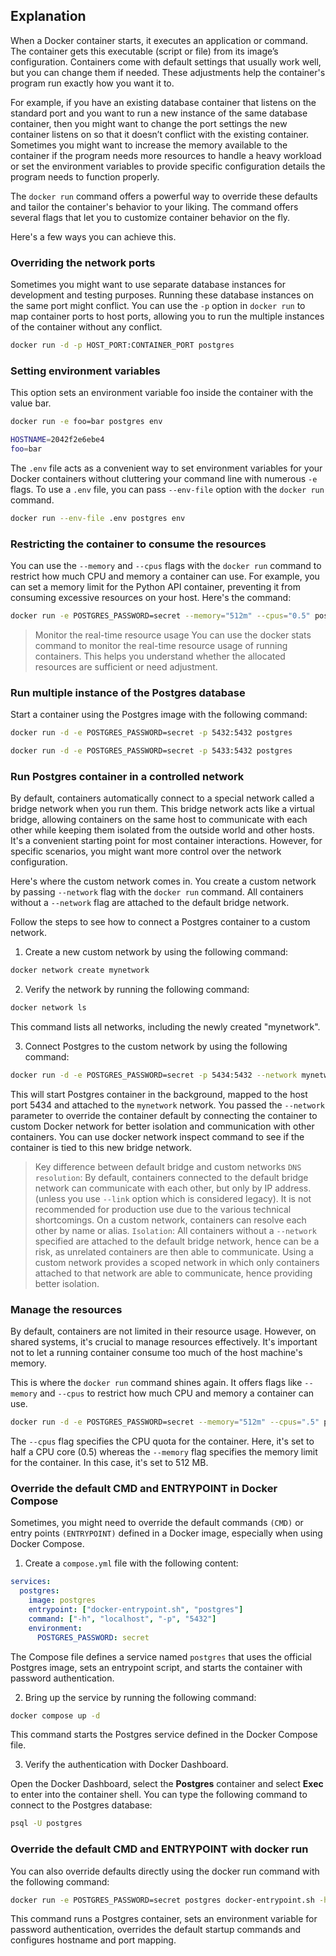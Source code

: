 ## Explanation
When a Docker container starts, it executes an application or command. The container gets this executable (script or file) from its image’s configuration. Containers come with default settings that usually work well, but you can change them if needed. These adjustments help the container's program run exactly how you want it to.

For example, if you have an existing database container that listens on the standard port and you want to run a new instance of the same database container, then you might want to change the port settings the new container listens on so that it doesn’t conflict with the existing container. Sometimes you might want to increase the memory available to the container if the program needs more resources to handle a heavy workload or set the environment variables to provide specific configuration details the program needs to function properly.

The `docker run` command offers a powerful way to override these defaults and tailor the container's behavior to your liking. The command offers several flags that let you to customize container behavior on the fly.

Here's a few ways you can achieve this.

### Overriding the network ports

Sometimes you might want to use separate database instances for development and testing purposes. Running these database instances on the same port might conflict. You can use the `-p` option in `docker run` to map container ports to host ports, allowing you to run the multiple instances of the container without any conflict.

```bash 
docker run -d -p HOST_PORT:CONTAINER_PORT postgres
```

### Setting environment variables
This option sets an environment variable foo inside the container with the value bar.

```bash 
docker run -e foo=bar postgres env

HOSTNAME=2042f2e6ebe4
foo=bar
```

The `.env` file acts as a convenient way to set environment variables for your Docker containers without cluttering your command line with numerous `-e` flags. To use a `.env` file, you can pass `--env-file` option with the `docker run` command.
```bash 
docker run --env-file .env postgres env
```


### Restricting the container to consume the resources
You can use the `--memory` and `--cpus` flags with the `docker run` command to restrict how much CPU and memory a container can use. For example, you can set a memory limit for the Python API container, preventing it from consuming excessive resources on your host. Here's the command:

```bash 
docker run -e POSTGRES_PASSWORD=secret --memory="512m" --cpus="0.5" postgres
```

> Monitor the real-time resource usage
You can use the docker stats command to monitor the real-time resource usage of running containers. This helps you understand whether the allocated resources are sufficient or need adjustment.


### Run multiple instance of the Postgres database

Start a container using the Postgres image with the following command:
```bash 
docker run -d -e POSTGRES_PASSWORD=secret -p 5432:5432 postgres

docker run -d -e POSTGRES_PASSWORD=secret -p 5433:5432 postgres
```

### Run Postgres container in a controlled network

By default, containers automatically connect to a special network called a bridge network when you run them. This bridge network acts like a virtual bridge, allowing containers on the same host to communicate with each other while keeping them isolated from the outside world and other hosts. It's a convenient starting point for most container interactions. However, for specific scenarios, you might want more control over the network configuration.

Here's where the custom network comes in. You create a custom network by passing `--network` flag with the `docker run` command. All containers without a `--network` flag are attached to the default bridge network.

Follow the steps to see how to connect a Postgres container to a custom network.


1. Create a new custom network by using the following command:
```bash 
docker network create mynetwork
```

2. Verify the network by running the following command:
```bash 
docker network ls
```
This command lists all networks, including the newly created "mynetwork".

3. Connect Postgres to the custom network by using the following command:
```bash 
docker run -d -e POSTGRES_PASSWORD=secret -p 5434:5432 --network mynetwork postgres
```
This will start Postgres container in the background, mapped to the host port 5434 and attached to the `mynetwork` network. You passed the `--network` parameter to override the container default by connecting the container to custom Docker network for better isolation and communication with other containers. You can use docker network inspect command to see if the container is tied to this new bridge network.

>Key difference between default bridge and custom networks
`DNS resolution`: By default, containers connected to the default bridge network can communicate with each other, but only by IP address. (unless you use `--link` option which is considered legacy). It is not recommended for production use due to the various technical shortcomings. On a custom network, containers can resolve each other by name or alias.
`Isolation`: All containers without a `--network` specified are attached to the default bridge network, hence can be a risk, as unrelated containers are then able to communicate. Using a custom network provides a scoped network in which only containers attached to that network are able to communicate, hence providing better isolation.


### Manage the resources
By default, containers are not limited in their resource usage. However, on shared systems, it's crucial to manage resources effectively. It's important not to let a running container consume too much of the host machine's memory.

This is where the `docker run` command shines again. It offers flags like `--memory` and `--cpus` to restrict how much CPU and memory a container can use.

```bash 
docker run -d -e POSTGRES_PASSWORD=secret --memory="512m" --cpus=".5" postgres
```
The `--cpus` flag specifies the CPU quota for the container. Here, it's set to half a CPU core (0.5) whereas the `--memory` flag specifies the memory limit for the container. In this case, it's set to 512 MB.


### Override the default CMD and ENTRYPOINT in Docker Compose
Sometimes, you might need to override the default commands `(CMD)` or entry points `(ENTRYPOINT)` defined in a Docker image, especially when using Docker Compose.

1. Create a `compose.yml` file with the following content:
```yaml
services:
  postgres:
    image: postgres
    entrypoint: ["docker-entrypoint.sh", "postgres"]
    command: ["-h", "localhost", "-p", "5432"]
    environment:
      POSTGRES_PASSWORD: secret 
```
The Compose file defines a service named `postgres` that uses the official Postgres image, sets an entrypoint script, and starts the container with password authentication.


2. Bring up the service by running the following command:
```bash 
docker compose up -d
```
This command starts the Postgres service defined in the Docker Compose file.


3. Verify the authentication with Docker Dashboard.

Open the Docker Dashboard, select the **Postgres** container and select **Exec** to enter into the container shell. You can type the following command to connect to the Postgres database:
```bash 
psql -U postgres
```


### Override the default CMD and ENTRYPOINT with docker run
You can also override defaults directly using the docker run command with the following command:

```bash 
docker run -e POSTGRES_PASSWORD=secret postgres docker-entrypoint.sh -h localhost -p 5432
```

This command runs a Postgres container, sets an environment variable for password authentication, overrides the default startup commands and configures hostname and port mapping.

